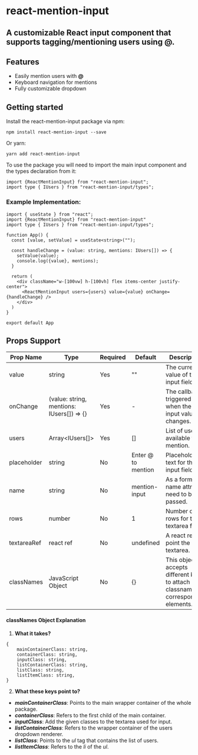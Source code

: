 # react-mention-input
## A customizable React input component that supports tagging/mentioning users using **@**.


## Features

- Easily mention users with **@**
- Keyboard navigation for mentions
- Fully customizable dropdown


## Getting started
Install the react-mention-input package via npm:

`npm install react-mention-input --save`

Or yarn:

`yarn add react-mention-input`

To use the package you will need to import the main input component and the types declaration from it:

```
import {ReactMentionInput} from "react-mention-input";
import type { IUsers } from "react-mention-input/types";
```

### Example Implementation:

```
import { useState } from "react";
import {ReactMentionInput} from "react-mention-input"
import type { IUsers } from "react-mention-input/types";

function App() {
  const [value, setValue] = useState<string>("");

  const handleChange = (value: string, mentions: IUsers[]) => {
    setValue(value);
    console.log({value}, mentions);
  }

  return (
    <div className="w-[100vw] h-[100vh] flex items-center justify-center">
      <ReactMentionInput users={users} value={value} onChange={handleChange} />
    </div>
  )
}

export default App
```

## Props Support

| Prop Name        | Type                                                | Required | Default   | Description                                                                 |
|------------------|-----------------------------------------------------|----------|-----------|-----------------------------------------------------------------------------|
| value          | string                                            |    Yes       | ""         | The current value of the input field.                                       |
| onChange       | (value: string, mentions: IUsers[]) => {}               |    Yes       | -         | The callback triggered when the input value changes.                           |
| users    | Array<IUsers[]>                                         |    Yes       | []      | List of users available for mention.                                 |
| placeholder    | string                                            |    No       | Enter @ to mention | Placeholder text for the input field.                              |
| name       | string                                                |    No       | mention-input   | As a form field name attribute need to be passed.                                    |
| rows | number                                                      |    No       | 1 | Number of rows for the textarea field                    |
| textareaRef        | react ref                                     |    No       | undefined     | A react ref to point the inner textarea.                                 |
| classNames      | JavaScript Object                                |    No       | {}      | This object accepts different keys to attach classnames to corresponding elements.                                    |

#### classNames Object Explanation
1. **What it takes?**
```
{
    mainContainerClass: string,
    containerClass: string,
    inputClass: string,
    listContainerClass: string,
    listClass: string,
    listItemClass: string,
}
```
2. **What these keys point to?**
- ***mainContainerClass***: Points to the main wrapper container of the whole package.
- ***containerClass***: Refers to the first child of the main container.
- ***inputClass***: Add the given classes to the textarea used for input.
- ***listContainerClass***: Refers to the wrapper container of the users dropdown renderer.
- ***listClass***: Points to the *ul* tag that contains the list of users.
- ***listItemClass***: Refers to the *li* of the *ul*.